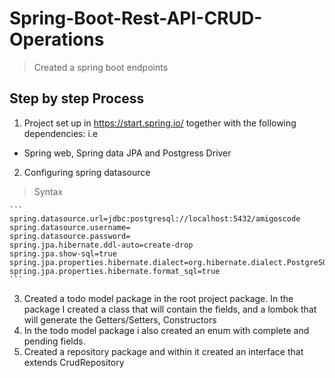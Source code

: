 # Spring-Boot-Rest-API-CRUD-Operations
 > Created a spring boot endpoints

## Step by step Process
1. Project set up in https://start.spring.io/ together with the following dependencies: i.e 
  - Spring web, Spring data JPA and Postgress Driver
2. Configuring spring datasource
  > Syntax
  
    ```
    spring.datasource.url=jdbc:postgresql://localhost:5432/amigoscode
    spring.datasource.username=
    spring.datasource.password=
    spring.jpa.hibernate.ddl-auto=create-drop
    spring.jpa.show-sql=true
    spring.jpa.properties.hibernate.dialect=org.hibernate.dialect.PostgreSQLDialect
    spring.jpa.properties.hibernate.format_sql=true
    ```
 3. Created a todo model package in the root project package. In the package I created a class that will contain the fields, and a lombok that will generate the  Getters/Setters, Constructors
 4. In the todo model package i also created an enum with complete and pending fields.
 5. Created a repository package and within it created an interface that extends CrudRepository



